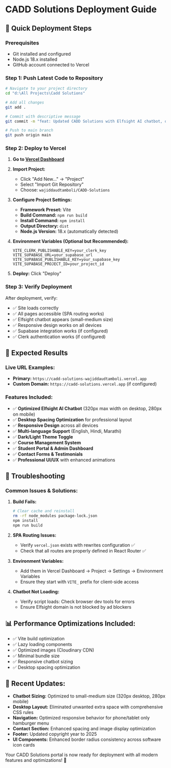 # CADD Solutions Deployment Guide

## 🚀 Quick Deployment Steps

### Prerequisites
- Git installed and configured
- Node.js 18.x installed
- GitHub account connected to Vercel

### Step 1: Push Latest Code to Repository

```bash
# Navigate to your project directory
cd "d:\All Projects\Cadd Solutions"

# Add all changes
git add .

# Commit with descriptive message
git commit -m "feat: Updated CADD Solutions with Elfsight AI chatbot, optimized desktop spacing, and enhanced UI"

# Push to main branch
git push origin main
```

### Step 2: Deploy to Vercel

1. **Go to [Vercel Dashboard](https://vercel.com/dashboard)**

2. **Import Project:**
   - Click "Add New..." → "Project"
   - Select "Import Git Repository"
   - Choose: `wajiddaudtamboli/CADD-Solutions`

3. **Configure Project Settings:**
   - **Framework Preset:** Vite
   - **Build Command:** `npm run build`
   - **Install Command:** `npm install`
   - **Output Directory:** `dist`
   - **Node.js Version:** 18.x (automatically detected)

4. **Environment Variables (Optional but Recommended):**
   ```
   VITE_CLERK_PUBLISHABLE_KEY=your_clerk_key
   VITE_SUPABASE_URL=your_supabase_url
   VITE_SUPABASE_PUBLISHABLE_KEY=your_supabase_key
   VITE_SUPABASE_PROJECT_ID=your_project_id
   ```

5. **Deploy:** Click "Deploy"

### Step 3: Verify Deployment

After deployment, verify:
- ✅ Site loads correctly
- ✅ All pages accessible (SPA routing works)
- ✅ Elfsight chatbot appears (small-medium size)
- ✅ Responsive design works on all devices
- ✅ Supabase integration works (if configured)
- ✅ Clerk authentication works (if configured)

## 🎯 Expected Results

### Live URL Examples:
- **Primary:** `https://cadd-solutions-wajiddaudtamboli.vercel.app`
- **Custom Domain:** `https://cadd-solutions.vercel.app` (if configured)

### Features Included:
- ✅ **Optimized Elfsight AI Chatbot** (320px max width on desktop, 280px on mobile)
- ✅ **Desktop Spacing Optimization** for professional layout
- ✅ **Responsive Design** across all devices
- ✅ **Multi-language Support** (English, Hindi, Marathi)
- ✅ **Dark/Light Theme Toggle**
- ✅ **Course Management System**
- ✅ **Student Portal & Admin Dashboard**
- ✅ **Contact Forms & Testimonials**
- ✅ **Professional UI/UX** with enhanced animations

## 🔧 Troubleshooting

### Common Issues & Solutions:

1. **Build Fails:**
   ```bash
   # Clear cache and reinstall
   rm -rf node_modules package-lock.json
   npm install
   npm run build
   ```

2. **SPA Routing Issues:**
   - Verify `vercel.json` exists with rewrites configuration ✅
   - Check that all routes are properly defined in React Router ✅

3. **Environment Variables:**
   - Add them in Vercel Dashboard → Project → Settings → Environment Variables
   - Ensure they start with `VITE_` prefix for client-side access

4. **Chatbot Not Loading:**
   - Verify script loads: Check browser dev tools for errors
   - Ensure Elfsight domain is not blocked by ad blockers

## 📊 Performance Optimizations Included:

- ✅ Vite build optimization
- ✅ Lazy loading components
- ✅ Optimized images (Cloudinary CDN)
- ✅ Minimal bundle size
- ✅ Responsive chatbot sizing
- ✅ Desktop spacing optimization

## 🎨 Recent Updates:

- **Chatbot Sizing:** Optimized to small-medium size (320px desktop, 280px mobile)
- **Desktop Layout:** Eliminated unwanted extra space with comprehensive CSS rules
- **Navigation:** Optimized responsive behavior for phone/tablet only hamburger menu
- **Contact Section:** Enhanced spacing and image display optimization
- **Footer:** Updated copyright year to 2025
- **UI Components:** Enhanced border radius consistency across software icon cards

Your CADD Solutions portal is now ready for deployment with all modern features and optimizations! 🚀